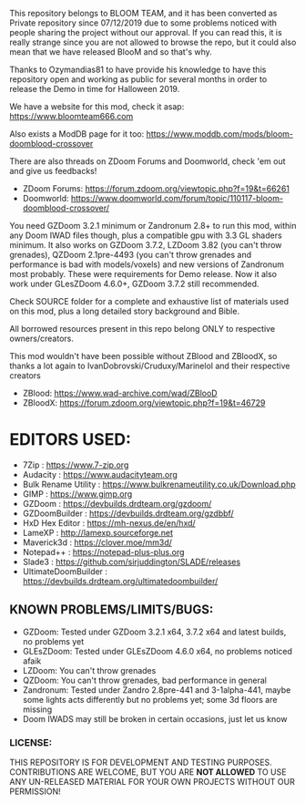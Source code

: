 This repository belongs to BLOOM TEAM, and it has been converted as Private repository since
07/12/2019 due to some problems noticed with people sharing the project without our approval.
If you can read this, it is really strange since you are not allowed to browse the repo, but
it could also mean that we have released BlooM and so that's why.

Thanks to Ozymandias81 to have provide his knowledge to have this repository open and working
as public for several months in order to release the Demo in time for Halloween 2019.

We have a website for this mod, check it asap: https://www.bloomteam666.com

Also exists a ModDB page for it too: https://www.moddb.com/mods/bloom-doomblood-crossover

There are also threads on ZDoom Forums and Doomworld, check 'em out and give us feedbacks!

- ZDoom Forums: https://forum.zdoom.org/viewtopic.php?f=19&t=66261
- Doomworld: https://www.doomworld.com/forum/topic/110117-bloom-doomblood-crossover/

You need GZDoom 3.2.1 minimum or Zandronum 2.8+ to run this mod, within any Doom IWAD files though, plus
a compatible gpu with 3.3 GL shaders minimum. It also works on GZDoom 3.7.2, LZDoom 3.82 (you can't throw
grenades), QZDoom 2.1pre-4493 (you can't throw grenades and performance is bad with models/voxels) and
new versions of Zandronum most probably. These were requirements for Demo release.
Now it also work under GLesZDoom 4.6.0+, GZDoom 3.7.2 still recommended.

Check SOURCE folder for a complete and exhaustive list of materials used on this mod,
plus a long detailed story background and Bible.

All borrowed resources present in this repo belong ONLY to respective owners/creators.

This mod wouldn't have been possible without ZBlood and ZBloodX, so thanks a lot again to
IvanDobrovski/Cruduxy/Marinelol and their respective creators

- ZBlood: https://www.wad-archive.com/wad/ZBlooD
- ZBloodX: https://forum.zdoom.org/viewtopic.php?f=19&t=46729

# EDITORS USED:
- 7Zip : https://www.7-zip.org
- Audacity : https://www.audacityteam.org
- Bulk Rename Utility : https://www.bulkrenameutility.co.uk/Download.php
- GIMP : https://www.gimp.org
- GZDoom : https://devbuilds.drdteam.org/gzdoom/
- GZDoomBuilder : https://devbuilds.drdteam.org/gzdbbf/
- HxD Hex Editor : https://mh-nexus.de/en/hxd/
- LameXP : http://lamexp.sourceforge.net
- Maverick3d : https://clover.moe/mm3d/
- Notepad++ : https://notepad-plus-plus.org
- Slade3 : https://github.com/sirjuddington/SLADE/releases
- UltimateDoomBuilder : https://devbuilds.drdteam.org/ultimatedoombuilder/

## KNOWN PROBLEMS/LIMITS/BUGS:
- GZDoom: Tested under GZDoom 3.2.1 x64, 3.7.2 x64 and latest builds, no problems yet
- GLEsZDoom: Tested under GLEsZDoom 4.6.0 x64, no problems noticed afaik
- LZDoom: You can't throw grenades
- QZDoom: You can't throw grenades, bad performance in general
- Zandronum: Tested under Zandro 2.8pre-441 and 3-1alpha-441, maybe some lights acts differently but no problems yet; some 3d floors are missing
- Doom IWADS may still be broken in certain occasions, just let us know

### LICENSE:
THIS REPOSITORY IS FOR DEVELOPMENT AND TESTING PURPOSES. CONTRIBUTIONS ARE WELCOME, BUT YOU ARE **NOT ALLOWED** TO USE ANY UN-RELEASED MATERIAL FOR YOUR OWN PROJECTS WITHOUT OUR PERMISSION!